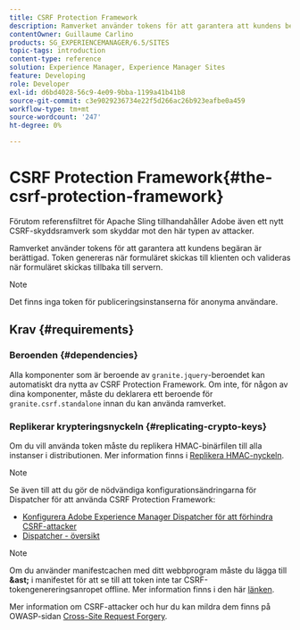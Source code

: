 ```yaml
---
title: CSRF Protection Framework
description: Ramverket använder tokens för att garantera att kundens begäran är berättigad
contentOwner: Guillaume Carlino
products: SG_EXPERIENCEMANAGER/6.5/SITES
topic-tags: introduction
content-type: reference
solution: Experience Manager, Experience Manager Sites
feature: Developing
role: Developer
exl-id: d6bd4028-56c9-4e09-9bba-1199a41b41b8
source-git-commit: c3e9029236734e22f5d266ac26b923eafbe0a459
workflow-type: tm+mt
source-wordcount: '247'
ht-degree: 0%

---
```


# CSRF Protection Framework{#the-csrf-protection-framework}

Förutom referensfiltret för Apache Sling tillhandahåller Adobe även ett nytt CSRF-skyddsramverk som skyddar mot den här typen av attacker.

Ramverket använder tokens för att garantera att kundens begäran är berättigad. Token genereras när formuläret skickas till klienten och valideras när formuläret skickas tillbaka till servern.

>[!NOTE]
>
>Det finns inga token för publiceringsinstanserna för anonyma användare.

## Krav {#requirements}

### Beroenden {#dependencies}

Alla komponenter som är beroende av `granite.jquery`-beroendet kan automatiskt dra nytta av CSRF Protection Framework. Om inte, för någon av dina komponenter, måste du deklarera ett beroende för `granite.csrf.standalone` innan du kan använda ramverket.

### Replikerar krypteringsnyckeln {#replicating-crypto-keys}

Om du vill använda token måste du replikera HMAC-binärfilen till alla instanser i distributionen. Mer information finns i [Replikera HMAC-nyckeln](/help/sites-administering/encapsulated-token.md#replicating-the-hmac-key).

>[!NOTE]
>
>Se även till att du gör de nödvändiga konfigurationsändringarna för Dispatcher för att använda CSRF Protection Framework:
>
>* [Konfigurera Adobe Experience Manager Dispatcher för att förhindra CSRF-attacker](https://experienceleague.adobe.com/en/docs/experience-manager-dispatcher/using/configuring/configuring-dispatcher-to-prevent-csrf)
>* [Dispatcher - översikt](https://experienceleague.adobe.com/en/docs/experience-manager-dispatcher/using/dispatcher)

>[!NOTE]
>
>Om du använder manifestcachen med ditt webbprogram måste du lägga till **&amp;ast;** i manifestet för att se till att token inte tar CSRF-tokengenereringsanropet offline. Mer information finns i den här [länken](https://www.w3.org/TR/offline-webapps/).
>
Mer information om CSRF-attacker och hur du kan mildra dem finns på OWASP-sidan [Cross-Site Request Forgery](https://owasp.org/www-community/attacks/csrf).
